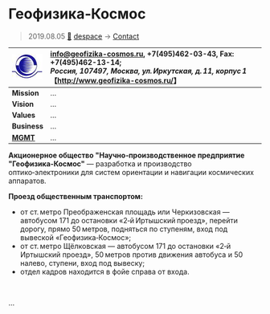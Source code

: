 # Геофизика‑Космос
> 2019.08.05 [🚀](../index/index.md) [despace](index.md) → [Contact](contact.md)

|[![](f/con/g/geofizika_cosmos_logo1_thumb.jpg)](f/con/g/geofizika_cosmos_logo1.png)|<info@geofizika-cosmos.ru>, +7(495)462-03-43, Fax: +7(495)462-13-14;<br> *Россия, 107497, Москва, ул. Иркутская, д. 11, корпус 1*<br> 【<http://www.geofizika-cosmos.ru/>】|
|:--|:--|
|**Mission**|…|
|**Vision**|…|
|**Values**|…|
|**Business**|…|
|**[MGMT](mgmt.md)**|…|

**Акционерное общество "Научно‑производственное предприятие "Геофизика‑Космос"** — разработка и производство оптико‑электроники для систем ориентации и навигации космических аппаратов.

**Проезд общественным транспортом:**

   - от ст. метро Преображенская площадь или Черкизовская — автобусом 171 до остановки «2‑й Иртышский проезд», перейти дорогу, прямо 50 метров, подняться по ступеням, вход под вывеской «Геофизика‑Космос»;
   - от ст. метро Щёлковская — автобусом 171 до остановки «2‑й Иртышский проезд», 50 метров против движения автобуса и 50 налево, ступени, вход под вывеску;
   - отдел кадров находится в фойе справа от входа.


<p style="page-break-after:always"> </p>

…

